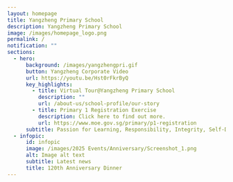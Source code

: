 ```yaml
---
layout: homepage
title: Yangzheng Primary School
description: Yangzheng Primary School
image: /images/homepage_logo.png
permalink: /
notification: ""
sections:
  - hero:
      background: /images/yangzhengpri.gif
      button: Yangzheng Corporate Video
      url: https://youtu.be/Hst0rFkrByQ
      key_highlights:
        - title: Virtual Tour@Yangzheng Primary School
          description: ""
          url: /about-us/school-profile/our-story
        - title: Primary 1 Registration Exercise
          description: Click here to find out more.
          url: https://www.moe.gov.sg/primary/p1-registration
      subtitle: Passion for Learning, Responsibility, Integrity, Self-Discipline, eMpathy
  - infopic:
      id: infopic
      image: /images/2025 Events/Anniversary/Screenshot_1.png
      alt: Image alt text
      subtitle: Latest news
      title: 120th Anniversary Dinner
---
```

